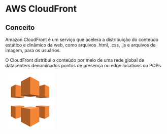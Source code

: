 # AWS CloudFront

## Conceito

Amazon CloudFront é um serviço que acelera a distribuição do conteúdo estático e dinâmico da web, como arquivos .html, .css, .js e arquivos de imagem, para os usuários.

O CloudFront distribui o conteúdo por meio de uma rede global de datacenters denominados pontos de presença ou edge locations ou POPs.

![image](Images/logo.png)
